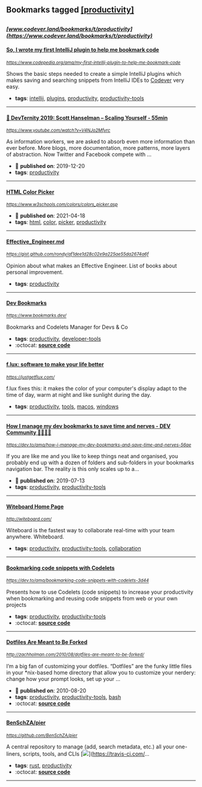 ## Bookmarks tagged [[productivity]](https://www.codever.land/search?q=[productivity])

_<sup><sup>[www.codever.land/bookmarks/t/productivity](https://www.codever.land/bookmarks/t/productivity)</sup></sup>_
---
#### [So, I wrote my first IntelliJ plugin to help me bookmark code ](https://www.codepedia.org/ama/my-first-intellij-plugin-to-help-me-bookmark-code)
_<sup>https://www.codepedia.org/ama/my-first-intellij-plugin-to-help-me-bookmark-code</sup>_

Shows the basic steps needed to create a simple IntelliJ plugins which makes saving and searching snippets from IntelliJ IDEs to [Codever](https://www.codever.land) very easy.
* **tags**: [intellij](../tagged/intellij.md), [plugins](../tagged/plugins.md), [productivity](../tagged/productivity.md), [productivity-tools](../tagged/productivity-tools.md)
---
#### [🚀 DevTernity 2019: Scott Hanselman – Scaling Yourself - 55min](https://www.youtube.com/watch?v=V4NJo2Mfvrc)
_<sup>https://www.youtube.com/watch?v=V4NJo2Mfvrc</sup>_

As information workers, we are asked to absorb even more information than ever before. More blogs, more documentation, more patterns, more layers of abstraction. Now Twitter and Facebook compete with ...
* :calendar: **published on**: 2019-12-20
* **tags**: [productivity](../tagged/productivity.md)
---
#### [HTML Color Picker](https://www.w3schools.com/colors/colors_picker.asp)
_<sup>https://www.w3schools.com/colors/colors_picker.asp</sup>_

* :calendar: **published on**: 2021-04-18
* **tags**: [html](../tagged/html.md), [color](../tagged/color.md), [picker](../tagged/picker.md), [productivity](../tagged/productivity.md)
---
#### [Effective_Engineer.md](https://gist.github.com/rondy/af1dee1d28c02e9a225ae55da2674a6f)
_<sup>https://gist.github.com/rondy/af1dee1d28c02e9a225ae55da2674a6f</sup>_

Opinion about what makes an Effective Engineer. List of books about personal improvement.
* **tags**: [productivity](../tagged/productivity.md)
---
#### [Dev Bookmarks](https://www.bookmarks.dev/)
_<sup>https://www.bookmarks.dev/</sup>_

Bookmarks and Codelets Manager for Devs & Co
* **tags**: [productivity](../tagged/productivity.md), [developer-tools](../tagged/developer-tools.md)
* :octocat: **[source code](https://github.com/BookmarksDev/bookmarks.dev)**
---
#### [f.lux: software to make your life better](https://justgetflux.com/)
_<sup>https://justgetflux.com/</sup>_

f.lux fixes this: it makes the color of your computer's display adapt to the time of day, warm at night and like sunlight during the day.
* **tags**: [productivity](../tagged/productivity.md), [tools](../tagged/tools.md), [macos](../tagged/macos.md), [windows](../tagged/windows.md)
---
#### [How I manage my dev bookmarks to save time and nerves - DEV Community 👩‍💻👨‍💻](https://dev.to/ama/how-i-manage-my-dev-bookmarks-and-save-time-and-nerves-56ae)
_<sup>https://dev.to/ama/how-i-manage-my-dev-bookmarks-and-save-time-and-nerves-56ae</sup>_

If you are like me and you like to keep things neat and organised, you probably end up with a dozen of folders and sub-folders in your bookmarks navigation bar. The reality is this only scales up to a...
* :calendar: **published on**: 2019-07-13
* **tags**: [productivity](../tagged/productivity.md), [productivity-tools](../tagged/productivity-tools.md)
---
#### [Witeboard Home Page](http://witeboard.com/)
_<sup>http://witeboard.com/</sup>_

Witeboard is the fastest way to collaborate real-time with your team anywhere. Whiteboard. 
* **tags**: [productivity](../tagged/productivity.md), [productivity-tools](../tagged/productivity-tools.md), [collaboration](../tagged/collaboration.md)
---
#### [Bookmarking code snippets with Codelets](https://dev.to/ama/bookmarking-code-snippets-with-codelets-3d44)
_<sup>https://dev.to/ama/bookmarking-code-snippets-with-codelets-3d44</sup>_

Presents how to use Codelets (code snippets) to increase your productivity when bookmarking and reusing code snippets from web or your own projects
* **tags**: [productivity](../tagged/productivity.md), [productivity-tools](../tagged/productivity-tools.md)
* :octocat: **[source code](https://github.com/CodepediaOrg/bookmarks.dev)**
---
#### [Dotfiles Are Meant to Be Forked](http://zachholman.com/2010/08/dotfiles-are-meant-to-be-forked/)
_<sup>http://zachholman.com/2010/08/dotfiles-are-meant-to-be-forked/</sup>_

I’m a big fan of customizing your dotfiles. “Dotfiles” are the funky little files in your *nix-based home directory that allow you to customize your nerdery: change how your prompt looks, set up your ...
* :calendar: **published on**: 2010-08-20
* **tags**: [productivity](../tagged/productivity.md), [productivity-tools](../tagged/productivity-tools.md), [bash](../tagged/bash.md)
* :octocat: **[source code](https://github.com/holman/dotfiles)**
---
#### [BenSchZA/pier](https://github.com/BenSchZA/pier)
_<sup>https://github.com/BenSchZA/pier</sup>_

A central repository to manage (add, search metadata, etc.) all your one-liners, scripts, tools, and CLIs [<img src="https://api.travis-ci.com/BenSchZA/pier.svg?branch=master">](https://travis-ci.com/...
* **tags**: [rust](../tagged/rust.md), [productivity](../tagged/productivity.md)
* :octocat: **[source code](https://github.com/BenSchZA/pier)**
---
